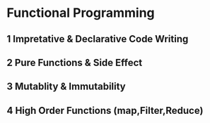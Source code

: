 # Functional Programming
## 1 Impretative & Declarative Code Writing
## 2 Pure Functions & Side Effect
## 3 Mutablity & Immutability 
## 4 High Order Functions (map,Filter,Reduce)
